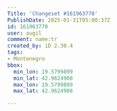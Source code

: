 ```yaml
---
Title: 'Changeset #161963770'
PublishDate: 2025-01-31T05:00:37Z
id: 161963770
user: augil
comment: name:tr
created_by: iD 2.30.4
tags:
- Montenegro
bbox:
  min_lon: 19.5799899
  min_lat: 42.9624908
  max_lon: 19.5799899
  max_lat: 42.9624908

---
```

